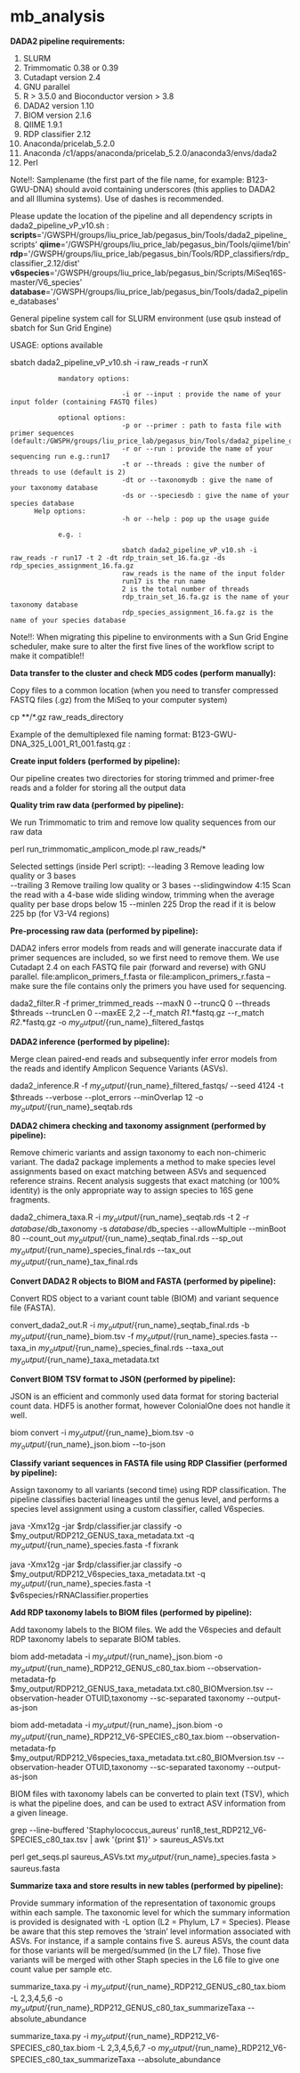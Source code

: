 # mb_analysis

**DADA2 pipeline requirements:**
1.	SLURM
2.	Trimmomatic 0.38 or 0.39
3.	Cutadapt version 2.4
4.	GNU parallel 
5.	R > 3.5.0 and Bioconductor version > 3.8 
6.	DADA2 version 1.10
7.	BIOM version 2.1.6
8.	QIIME 1.9.1
9.	RDP classifier 2.12
10.	Anaconda/pricelab_5.2.0
11.	Anaconda /c1/apps/anaconda/pricelab_5.2.0/anaconda3/envs/dada2
12.	Perl 


Note!!: Samplename (the first part of the file name, for example: B123-GWU-DNA) should avoid containing underscores (this applies to DADA2 and all Illumina systems). Use of dashes is recommended.

Please update the location of the pipeline and all dependency scripts in dada2_pipeline_vP_v10.sh : 
**scripts**='/GWSPH/groups/liu_price_lab/pegasus_bin/Tools/dada2_pipeline_scripts'
**qiime**='/GWSPH/groups/liu_price_lab/pegasus_bin/Tools/qiime1/bin'
**rdp**='/GWSPH/groups/liu_price_lab/pegasus_bin/Tools/RDP_classifiers/rdp_classifier_2.12/dist'
**v6species**='/GWSPH/groups/liu_price_lab/pegasus_bin/Scripts/MiSeq16S-master/V6_species'
**database**='/GWSPH/groups/liu_price_lab/pegasus_bin/Tools/dada2_pipeline_databases'


General pipeline system call for SLURM environment (use qsub instead of sbatch for Sun Grid Engine)

USAGE: options available

sbatch dada2_pipeline_vP_v10.sh -i raw_reads -r runX
                
                mandatory options:

                                -i or --input : provide the name of your input folder (containing FASTQ files)
                                
                optional options:
                                -p or --primer : path to fasta file with primer sequences (default:/GWSPH/groups/liu_price_lab/pegasus_bin/Tools/dada2_pipeline_databases/amplicon_primers_bactquant.fasta) 
                                -r or --run : provide the name of your sequencing run e.g.:run17
                                -t or --threads : give the number of threads to use (default is 2)
                                -dt or --taxonomydb : give the name of your taxonomy database
                                -ds or --speciesdb : give the name of your species database
          Help options:
                                -h or --help : pop up the usage guide

                e.g. :

                                sbatch dada2_pipeline_vP_v10.sh -i raw_reads -r run17 -t 2 -dt rdp_train_set_16.fa.gz -ds rdp_species_assignment_16.fa.gz
                                raw_reads is the name of the input folder
                                run17 is the run name
                                2 is the total number of threads
                                rdp_train_set_16.fa.gz is the name of your taxonomy database
                                rdp_species_assignment_16.fa.gz is the name of your species database

Note!!: When migrating this pipeline to environments with a Sun Grid Engine scheduler, make sure to alter the first five lines of the workflow script to make it compatible!!

**Data transfer to the cluster and check MD5 codes (perform manually):**

Copy files to a common location (when you need to transfer compressed FASTQ files (.gz) from the MiSeq to your computer system)

cp **/*.gz raw_reads_directory

  Example of the demultiplexed file naming format:
  B123-GWU-DNA_325_L001_R1_001.fastq.gz :
  
**Create input folders (performed by pipeline):**

Our pipeline creates two directories for storing trimmed and primer-free reads and a folder for storing all the output data

**Quality trim raw data (performed by pipeline):** 

We run Trimmomatic to trim and remove low quality sequences from our raw data

perl run_trimmomatic_amplicon_mode.pl raw_reads/* 

  Selected settings (inside Perl script):
  --leading 3		Remove leading low quality or 3 bases	
  --trailing 3		Remove trailing low quality or 3 bases
  --slidingwindow 4:15	Scan the read with a 4-base wide sliding window, trimming when the average quality per base drops below 15
  --minlen 225		Drop the read if it is below 225 bp (for V3-V4 regions)

**Pre-processing raw data (performed by pipeline):**

DADA2 infers error models from reads and will generate inaccurate data if primer sequences are included, so we first need to remove them. We use Cutadapt 2.4 on each FASTQ file pair (forward and reverse) with GNU parallel. 
file:amplicon_primers_f.fasta or file:amplicon_primers_r.fasta – make sure the file contains only the primers you have used for sequencing. 

dada2_filter.R -f primer_trimmed_reads --maxN 0 --truncQ 0 --threads $threads --truncLen 0 --maxEE 2,2 --f_match _R1_.*fastq.gz --r_match _R2_.*fastq.gz -o $my_output/${run_name}_filtered_fastqs

**DADA2 inference (performed by pipeline):**

Merge clean paired-end reads and subsequently infer error models from the reads and identify Amplicon Sequence Variants (ASVs). 

dada2_inference.R -f $my_output/${run_name}_filtered_fastqs/ --seed 4124 -t $threads --verbose --plot_errors --minOverlap 12 -o $my_output/${run_name}_seqtab.rds

**DADA2 chimera checking and taxonomy assignment (performed by pipeline):** 

Remove chimeric variants and assign taxonomy to each non-chimeric variant. The dada2 package implements a method to make species level assignments based on exact matching between ASVs and sequenced reference strains. Recent analysis suggests that exact matching (or 100% identity) is the only appropriate way to assign species to 16S gene fragments. 

dada2_chimera_taxa.R -i $my_output/${run_name}_seqtab.rds -t 2 -r $database/$db_taxonomy -s $database/$db_species --allowMultiple --minBoot 80 --count_out $my_output/${run_name}_seqtab_final.rds --sp_out $my_output/${run_name}_species_final.rds --tax_out $my_output/${run_name}_tax_final.rds


**Convert DADA2 R objects to BIOM and FASTA (performed by pipeline):**

Convert RDS object to a variant count table (BIOM) and variant sequence file (FASTA).  

convert_dada2_out.R -i $my_output/${run_name}_seqtab_final.rds -b $my_output/${run_name}_biom.tsv -f $my_output/${run_name}_species.fasta --taxa_in $my_output/${run_name}_species_final.rds --taxa_out $my_output/${run_name}_taxa_metadata.txt

**Convert BIOM TSV format to JSON (performed by pipeline):**

JSON is an efficient and commonly used data format for storing bacterial count data. HDF5 is another format, however ColonialOne does not handle it well. 

biom convert -i $my_output/${run_name}_biom.tsv -o $my_output/${run_name}_json.biom --to-json


**Classify variant sequences in FASTA file using RDP Classifier (performed by pipeline):**

Assign taxonomy to all variants (second time) using RDP classification. The pipeline classifies bacterial lineages until the genus level, and performs a species level assignment using a custom classifier, called V6species.

java -Xmx12g -jar $rdp/classifier.jar classify -o $my_output/RDP212_GENUS_taxa_metadata.txt -q $my_output/${run_name}_species.fasta -f fixrank

java -Xmx12g -jar $rdp/classifier.jar classify -o $my_output/RDP212_V6species_taxa_metadata.txt -q $my_output/${run_name}_species.fasta -t $v6species/rRNAClassifier.properties

**Add RDP taxonomy labels to BIOM files (performed by pipeline):**

Add taxonomy labels to the BIOM files. We add the V6species and default RDP taxonomy labels to separate BIOM tables. 

biom add-metadata -i $my_output/${run_name}_json.biom -o $my_output/${run_name}_RDP212_GENUS_c80_tax.biom --observation-metadata-fp $my_output/RDP212_GENUS_taxa_metadata.txt.c80_BIOMversion.tsv --observation-header OTUID,taxonomy --sc-separated taxonomy --output-as-json

biom add-metadata -i $my_output/${run_name}_json.biom -o $my_output/${run_name}_RDP212_V6-SPECIES_c80_tax.biom --observation-metadata-fp $my_output/RDP212_V6species_taxa_metadata.txt.c80_BIOMversion.tsv --observation-header OTUID,taxonomy --sc-separated taxonomy --output-as-json

BIOM files with taxonomy labels can be converted to plain text (TSV), which is what the pipeline does, and can be used to extract ASV information from a given lineage. 

grep --line-buffered 'Staphylococcus_aureus' run18_test_RDP212_V6-SPECIES_c80_tax.tsv | awk '{print $1}' > saureus_ASVs.txt

perl get_seqs.pl saureus_ASVs.txt    $my_output/${run_name}_species.fasta > saureus.fasta

**Summarize taxa and store results in new tables (performed by pipeline):**

Provide summary information of the representation of taxonomic groups within each sample. The taxonomic level for which the summary information is provided is designated with -L option (L2 = Phylum, L7 = Species). Please be aware that this step removes the ‘strain’ level information associated with ASVs. For instance, if a sample contains five S. aureus ASVs, the count data for those variants will be merged/summed (in the L7 file). Those five variants will be merged with other Staph species in the L6 file to give one count value per sample etc. 

summarize_taxa.py -i $my_output/${run_name}_RDP212_GENUS_c80_tax.biom -L 2,3,4,5,6 -o $my_output/${run_name}_RDP212_GENUS_c80_tax_summarizeTaxa --absolute_abundance

summarize_taxa.py -i $my_output/${run_name}_RDP212_V6-SPECIES_c80_tax.biom -L 2,3,4,5,6,7 -o $my_output/${run_name}_RDP212_V6-SPECIES_c80_tax_summarizeTaxa --absolute_abundance
